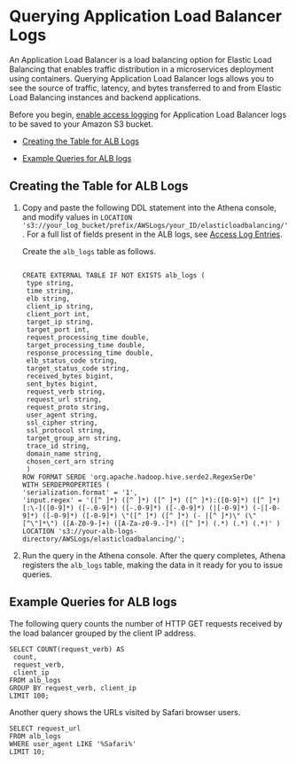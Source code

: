 # Querying Application Load Balancer Logs<a name="application-load-balancer-logs"></a>

An Application Load Balancer is a load balancing option for Elastic Load Balancing that enables traffic distribution in a microservices deployment using containers\. Querying Application Load Balancer logs allows you to see the source of traffic, latency, and bytes transferred to and from Elastic Load Balancing instances and backend applications\.

Before you begin, [enable access logging](http://docs.aws.amazon.com/elasticloadbalancing/latest/application/load-balancer-access-logs.html#enable-access-logging) for Application Load Balancer logs to be saved to your Amazon S3 bucket\.

+  [Creating the Table for ALB Logs](#create-alb-table) 

+  [Example Queries for ALB logs](#query-alb-logs-examples) 

## Creating the Table for ALB Logs<a name="create-alb-table"></a>

1. Copy and paste the following DDL statement into the Athena console, and modify values in `LOCATION 's3://your_log_bucket/prefix/AWSLogs/your_ID/elasticloadbalancing/'`\. For a full list of fields present in the ALB logs, see [Access Log Entries](http://docs.aws.amazon.com/elasticloadbalancing/latest/application/load-balancer-access-logs.html#access-log-entry-format)\. 

   Create the `alb_logs` table as follows\.

   ```
    
   CREATE EXTERNAL TABLE IF NOT EXISTS alb_logs (
    type string,
    time string,
    elb string,
    client_ip string,
    client_port int,
    target_ip string,
    target_port int,
    request_processing_time double,
    target_processing_time double,
    response_processing_time double,
    elb_status_code string,
    target_status_code string,
    received_bytes bigint,
    sent_bytes bigint,
    request_verb string,
    request_url string,
    request_proto string,
    user_agent string,
    ssl_cipher string,
    ssl_protocol string,
    target_group_arn string,
    trace_id string,
    domain_name string,
    chosen_cert_arn string
    )
   ROW FORMAT SERDE 'org.apache.hadoop.hive.serde2.RegexSerDe'
   WITH SERDEPROPERTIES (
   'serialization.format' = '1',
   'input.regex' = '([^ ]*) ([^ ]*) ([^ ]*) ([^ ]*):([0-9]*) ([^ ]*)[:\-]([0-9]*) ([-.0-9]*) ([-.0-9]*) ([-.0-9]*) (|[-0-9]*) (-|[-0-9]*) ([-0-9]*) ([-0-9]*) \"([^ ]*) ([^ ]*) (- |[^ ]*)\" (\"[^\"]*\") ([A-Z0-9-]+) ([A-Za-z0-9.-]*) ([^ ]*) (.*) (.*) (.*)' )
   LOCATION 's3://your-alb-logs-directory/AWSLogs/elasticloadbalancing/';
   ```

1. Run the query in the Athena console\. After the query completes, Athena registers the `alb_logs` table, making the data in it ready for you to issue queries\.

## Example Queries for ALB logs<a name="query-alb-logs-examples"></a>

The following query counts the number of HTTP GET requests received by the load balancer grouped by the client IP address\.

```
SELECT COUNT(request_verb) AS
 count,
 request_verb,
 client_ip
FROM alb_logs
GROUP BY request_verb, client_ip
LIMIT 100;
```

Another query shows the URLs visited by Safari browser users\.

```
SELECT request_url
FROM alb_logs
WHERE user_agent LIKE '%Safari%'
LIMIT 10;
```